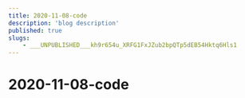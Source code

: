 ```yaml
---
title: 2020-11-08-code
description: 'blog description'
published: true
slugs:
    - ___UNPUBLISHED___kh9r654u_XRFG1FxJZub2bpQTp5dEB54Hktq6Hls1
---
```


# 2020-11-08-code
